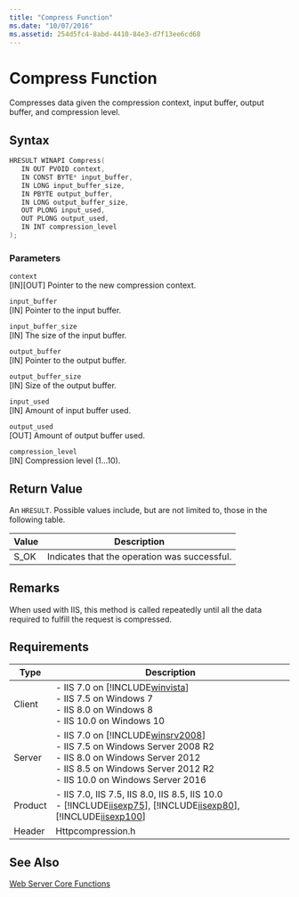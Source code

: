 ```yaml
---
title: "Compress Function"
ms.date: "10/07/2016"
ms.assetid: 254d5fc4-8abd-4410-84e3-d7f13ee6cd68
---
```

# Compress Function
Compresses data given the compression context, input buffer, output buffer, and compression level.  
  
## Syntax  
  
```cpp  
HRESULT WINAPI Compress(  
   IN OUT PVOID context,  
   IN CONST BYTE* input_buffer,  
   IN LONG input_buffer_size,  
   IN PBYTE output_buffer,  
   IN LONG output_buffer_size,  
   OUT PLONG input_used,  
   OUT PLONG output_used,  
   IN INT compression_level  
);  
```  
  
### Parameters  
 `context`  
 [IN][OUT] Pointer to the new compression context.  
  
 `input_buffer`  
 [IN] Pointer to the input buffer.  
  
 `input_buffer_size`  
 [IN] The size of the input buffer.  
  
 `output_buffer`  
 [IN] Pointer to the output buffer.  
  
 `output_buffer_size`  
 [IN] Size of the output buffer.  
  
 `input_used`  
 [IN] Amount of input buffer used.  
  
 `output_used`  
 [OUT] Amount of output buffer used.  
  
 `compression_level`  
 [IN] Compression level (1…10).  
  
## Return Value  
 An `HRESULT`. Possible values include, but are not limited to, those in the following table.  
  
|Value|Description|  
|-----------|-----------------|  
|S_OK|Indicates that the operation was successful.|  
  
## Remarks  
 When used with IIS, this method is called repeatedly until all the data required to fulfill the request is compressed.  
  
## Requirements  
  
|Type|Description|  
|----------|-----------------|  
|Client|-   IIS 7.0 on [!INCLUDE[winvista](../../wmi-provider/includes/winvista-md.md)]<br />-   IIS 7.5 on Windows 7<br />-   IIS 8.0 on Windows 8<br />-   IIS 10.0 on Windows 10|  
|Server|-   IIS 7.0 on [!INCLUDE[winsrv2008](../../wmi-provider/includes/winsrv2008-md.md)]<br />-   IIS 7.5 on Windows Server 2008 R2<br />-   IIS 8.0 on Windows Server 2012<br />-   IIS 8.5 on Windows Server 2012 R2<br />-   IIS 10.0 on Windows Server 2016|  
|Product|-   IIS 7.0, IIS 7.5, IIS 8.0, IIS 8.5, IIS 10.0<br />-   [!INCLUDE[iisexp75](../../web-development-reference/native-code-api-reference/includes/iisexp75-md.md)], [!INCLUDE[iisexp80](../../web-development-reference/native-code-api-reference/includes/iisexp80-md.md)], [!INCLUDE[iisexp100](../../web-development-reference/native-code-api-reference/includes/iisexp100-md.md)]|  
|Header|Httpcompression.h|  
  
## See Also  
 [Web Server Core Functions](../../web-development-reference\native-code-api-reference/web-server-core-functions.md)